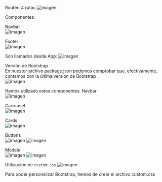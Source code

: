 Router: 4 rutas
![imagen](https://user-images.githubusercontent.com/91744454/223586377-f2d83d6d-0e82-4124-a71b-7b447bb22ba0.png)

Componentes: 

Navbar  
![imagen](https://user-images.githubusercontent.com/91744454/223586470-52362113-b047-43ba-82ca-95e0f7e71d51.png)
  
Footer  
![imagen](https://user-images.githubusercontent.com/91744454/223586551-06a20e4d-721e-4495-b6d0-f43d8fbc0524.png)

Son llamados desde App:
![imagen](https://user-images.githubusercontent.com/91744454/223586597-407105bf-6331-44ae-95b3-c06bec8dbe49.png)
  
  
Versión de Bootstrap  
En nuestor archivo package.json podemos comprobar que, efectivamente, contamos con la última versión de Bootstrap  
![imagen](https://user-images.githubusercontent.com/91744454/223586809-326c7b1a-c42d-4499-8f20-e56516bbaf00.png)

Hemos utilizado estos componentes:
Navbar  
![imagen](https://user-images.githubusercontent.com/91744454/223586879-feda69a9-3cae-4f48-a498-a2c62fc4c6bf.png)

Carrousel  
![imagen](https://user-images.githubusercontent.com/91744454/223586967-1f6e5079-06f3-49a3-b2c1-eda574055814.png)
  
Cards  
![imagen](https://user-images.githubusercontent.com/91744454/223587016-835487a2-9736-446d-b503-377a504e7084.png)

Buttons  
![imagen](https://user-images.githubusercontent.com/91744454/223587067-1882438e-ef2b-494c-99b8-25457aceb4a2.png)
![imagen](https://user-images.githubusercontent.com/91744454/223587102-9bef34ef-6a88-4c34-85f2-1221bfe9de9e.png)
 
Modals  
![imagen](https://user-images.githubusercontent.com/91744454/223587212-09841e15-b027-44f8-a80f-b7de901bc62c.png)
![imagen](https://user-images.githubusercontent.com/91744454/223587236-b727bea0-69bd-4c1c-b6cf-fbea8a02dd06.png)

Utilización de `custom.css`
![imagen](https://user-images.githubusercontent.com/91744454/223587414-98b459f0-c71a-4c07-bfa2-7640ee47faf9.png)

Para poder personalizar Bootstrap, hemos de crear el archivo custom.css 
